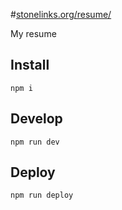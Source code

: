 #[stonelinks.org/resume/](http://stonelinks.org/resume/)

My resume

## Install
`npm i`

## Develop
`npm run dev`

## Deploy
`npm run deploy`

